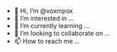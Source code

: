 - 👋 Hi, I’m @voxmpox
- 👀 I’m interested in ...
- 🌱 I’m currently learning ...
- 💞️ I’m looking to collaborate on ...
- 📫 How to reach me ...

<!---
voxmpox/voxmpox is a ✨ special ✨ repository because its `README.md` (this file) appears on your GitHub profile.
You can click the Preview link to take a look at your changes.
--->
